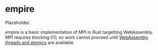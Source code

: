 # empire
Placeholder.

empire is a basic implementation of MPI in Rust targetting WebAssembly.
MPI requires blocking I/O, so work cannot proceed until
[WebAssembly threads and atomics](https://github.com/WebAssembly/threads)
are available.
